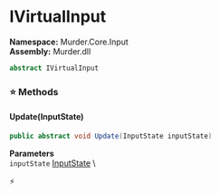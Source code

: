 # IVirtualInput

**Namespace:** Murder.Core.Input \
**Assembly:** Murder.dll

```csharp
abstract IVirtualInput
```

### ⭐ Methods
#### Update(InputState)
```csharp
public abstract void Update(InputState inputState)
```

**Parameters** \
`inputState` [InputState](/Murder/Core/Input/InputState.html) \



⚡